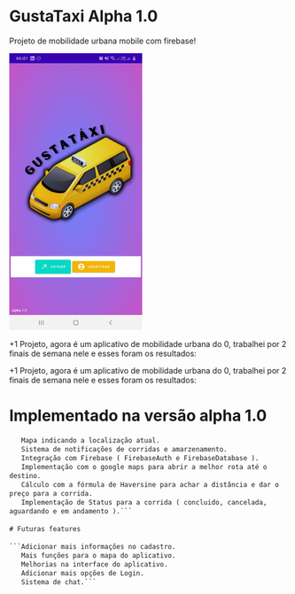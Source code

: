 <h1> GustaTaxi Alpha 1.0 </h1>
<p> Projeto de mobilidade urbana mobile com firebase! </p>

<img width="240" height="500" src="https://github.com/gustavodias24/GustaTaxi/blob/master/app/src/main/java/benicio/ufpa/gustauber/resources/print.jpeg" alt="print do app" />

+1 Projeto, agora é um aplicativo de mobilidade urbana do 0, trabalhei por 2 finais de semana nele e esses foram os resultados:

+1 Projeto, agora é um aplicativo de mobilidade urbana do 0, trabalhei por 2 finais de semana nele e esses foram os resultados:

# Implementado na versão alpha 1.0 

```Sistema de Login/Cadastro.
   Mapa indicando a localização atual.
   Sistema de notificações de corridas e amarzenamento.
   Integração com Firebase ( FirebaseAuth e FirebaseDatabase ).
   Implementação com o google maps para abrir a melhor rota até o destino.
   Cálculo com a fórmula de Haversine para achar a distância e dar o preço para a corrida.
   Implementação de Status para a corrida ( concluido, cancelada, aguardando e em andamento ).```

# Futuras features 

```Adicionar mais informações no cadastro.
   Mais funções para o mapa do aplicativo.
   Melhorias na interface do aplicativo.
   Adicionar mais opções de Login.
   Sistema de chat.```







